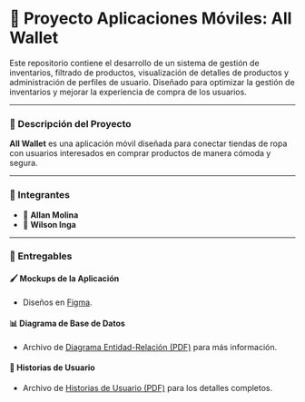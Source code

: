 # 📱 Proyecto Aplicaciones Móviles: All Wallet

Este repositorio contiene el desarrollo de un sistema de gestión de inventarios, filtrado de productos, visualización de detalles de productos y administración de perfiles de usuario. Diseñado para optimizar la gestión de inventarios y mejorar la experiencia de compra de los usuarios.

---

### 📖 Descripción del Proyecto

**All Wallet** es una aplicación móvil diseñada para conectar tiendas de ropa con usuarios interesados en comprar productos de manera cómoda y segura.

---

### 👥 Integrantes
- 👤 **Allan Molina**
- 👤 **Wilson Inga**

---

### 📂 Entregables

#### 🖌️ Mockups de la Aplicación
 - Diseños en [Figma](https://www.figma.com/design/IChnErw1x5pdk6BpBvFdzC/Dise%C3%B1o-M%C3%B3viles-All-Wallet?node-id=0-1&m=dev&t=LRaFaLhB5uKkyIAN-1).

#### 📊 Diagrama de Base de Datos
 - Archivo de [Diagrama Entidad-Relación (PDF)](Entregables/Diagrama%20Base%20de%20Datos_Allan_Molina_Wilson_Inga.pdf) para más información.

#### 📝 Historias de Usuario
 - Archivo de [Historias de Usuario (PDF)](Entregables/Historias%20de%20Usuario_Allan_Molina_Wilson_Inga.pdf) para los detalles completos.
